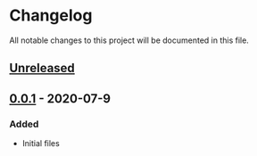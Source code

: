 # Changelog

All notable changes to this project will be documented in this file.

## [Unreleased]

## [0.0.1] - 2020-07-9

### Added

- Initial files


[unreleased]: https://github.com/oAGoulart/commune/compare/v0.0.1...HEAD
[0.0.1]: https://github.com/oAGoulart/commune/releases/tag/v0.0.1
